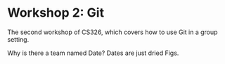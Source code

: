# Workshop 2: Git

The second workshop of CS326, which covers how to use Git in a group setting.

Why is there a team named Date?
Dates are just dried Figs.
